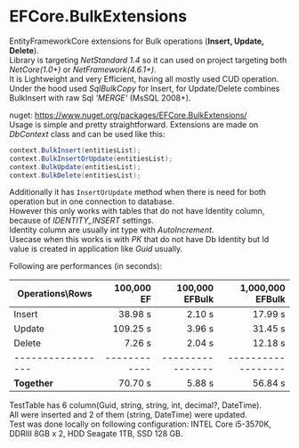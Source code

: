 # EFCore.BulkExtensions
EntityFrameworkCore extensions for Bulk operations (**Insert, Update, Delete**).<br>
Library is targeting *NetStandard 1.4* so it can used on project targeting both *NetCore(1.0+)* or *NetFramework(4.6.1+)*.<br>
It is Lightweight and very Efficient, having all mostly used CUD operation.<br>
Under the hood used *SqlBulkCopy* for Insert, for Update/Delete combines BulkInsert with raw Sql *'MERGE'* (MsSQL 2008+).

nuget: https://www.nuget.org/packages/EFCore.BulkExtensions/<br>
Usage is simple and pretty straightforward.
Extensions are made on *DbContext* class and can be used like this:
```csharp
context.BulkInsert(entitiesList);
context.BulkInsertOrUpdate(entitiesList);
context.BulkUpdate(entitiesList);
context.BulkDelete(entitiesList);
```

Additionally it has `InsertOrUpdate` method when there is need for both operation but in one connection to database.<br>
However this only works with tables that do not have Identity column, because of *IDENTITY_INSERT* settings.<br>
Identity column are usually int type with *AutoIncrement*.<br>
Usecase when this works is with *PK* that do not have Db Identity but Id value is created in application like *Guid* usually.

Following are performances (in seconds):

| Operations\Rows | 100,000 EF | 100,000 EFBulk | 1,000,000 EFBulk |
| --------------- | ---------: | -------------: | ---------------: |
| Insert          |  38.98 s   | 2.10 s         | 17.99 s          |
| Update          | 109.25 s   | 3.96 s         | 31.45 s          |
| Delete          |   7.26 s   | 2.04 s         | 12.18 s          |
|-----------------|------------|----------------|------------------|
| **Together**    |  70.70 s   | 5.88 s         | 56.84 s          |

TestTable has 6 column(Guid, string, string, int, decimal?, DateTime).<br>
All were inserted and 2 of them (string, DateTime) were updated.<br>
Test was done locally on following configuration: INTEL Core i5-3570K, DDRIII 8GB x 2, HDD Seagate 1TB, SSD 128 GB.
